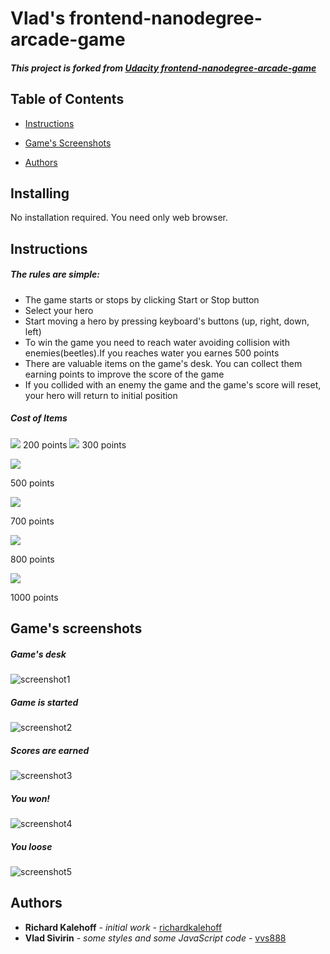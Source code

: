 Vlad's frontend-nanodegree-arcade-game
===============================

##### This project is forked from [**Udacity frontend-nanodegree-arcade-game**](https://github.com/udacity/frontend-nanodegree-arcade-game)

## Table of Contents

* [Instructions](#instructions)

* [Game's Screenshots](#screenshots)

* [Authors](#authors)

## Installing

No installation required. You need only web browser.

## Instructions

##### The rules are simple:

* The game starts or stops by clicking Start or Stop button
* Select your hero
* Start moving a hero by pressing keyboard's buttons (up, right, down, left)
* To win the game you need to reach water avoiding collision with enemies(beetles).If you reaches water you earnes 500 points
* There are valuable items on the game's desk. You can collect them earning points to improve the score of the game
* If you collided with an enemy the game and the game's score will reset, your hero will return to initial position

##### Cost of Items

![](images/GemBlue.png) 200 points ![](images/GemGreen.png) 300 points

![](images/GemOrange.png)

500 points

![](images/Heart.png)

700 points

![](images/Key.png)

800 points

![](images/Star.png)

1000 points

## Game's screenshots

##### Game's desk

![screenshot1](images/1.jpg)

##### Game is started

![screenshot2](images/2.jpg)

##### Scores are earned

![screenshot3](images/3.jpg)

##### You won!

![screenshot4](images/4.jpg)

##### You loose

![screenshot5](images/5.jpg)

## Authors

* **Richard Kalehoff** _- initial work -_ [richardkalehoff](https://github.com/richardkalehoff)
* **Vlad Sivirin** _- some styles and some JavaScript code -_ [vvs888](https://github.com/vvs888)
